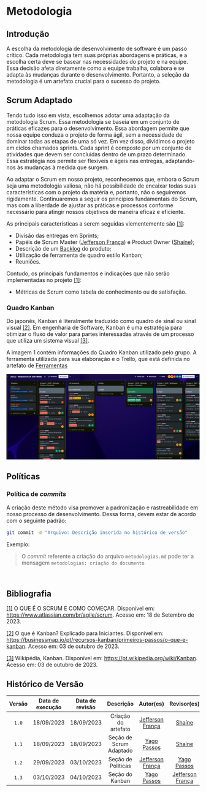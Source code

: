 # Metodologia

## Introdução

A escolha da metodologia de desenvolvimento de software é um passo crítico. Cada metodologia tem suas próprias abordagens e práticas, e a escolha certa deve se basear nas necessidades do projeto e na equipe. Essa decisão afeta diretamente como a equipe trabalha, colabora e se adapta às mudanças durante o desenvolvimento. Portanto, a seleção da metodologia é um artefato crucial para o sucesso do projeto.

## Scrum Adaptado

Tendo tudo isso em vista, escolhemos adotar uma adaptação da metodologia Scrum. Essa metodologia se baseia em um conjunto de práticas eficazes para o desenvolvimento. Essa abordagem permite que nossa equipe conduza o projeto de forma ágil, sem a necessidade de dominar todas as etapas de uma só vez. Em vez disso, dividimos o projeto em ciclos chamados sprints. Cada sprint é composto por um conjunto de atividades que devem ser concluídas dentro de um prazo determinado. Essa estratégia nos permite ser flexíveis e ágeis nas entregas, adaptando-nos às mudanças à medida que surgem.

Ao adaptar o Scrum em nosso projeto, reconhecemos que, embora o Scrum seja uma metodologia valiosa, não há possibilidade de encaixar todas suas características com o projeto da matéria e, portanto, não o seguiremos rigidamente. Continuaremos a seguir os princípios fundamentais do Scrum, mas com a liberdade de ajustar as práticas e processos conforme necessário para atingir nossos objetivos de maneira eficaz e eficiente.

As principais características a serem seguidas viementemente são <a id="a" href="#aa">[1]</a>:

 - Divisão das entregas em Sprints;
 - Papéis de Scrum Master ([Jefferson França](https://github.com/Frans6)) e Product Owner ([Shaíne](https://github.com/ShaineOliveira));  
 - Descrição de um [Backlog]() do produto;
 - Utilização de ferramenta de quadro estilo Kanban;
 - Reuniões.

Contudo, os principais fundamentos e indicações que não serão implementadas no projeto <a id="a" href="#aa">[1]</a>:

 - Métricas de Scrum como tabela de conhecimento ou de satisfação.

### Quadro Kanban
Do japonês, Kanban é literalmente traduzido como quadro de sinal ou sinal visual <a id="aa" href="#a">[2]</a>. Em engenharia de Software, Kanban é uma estratégia para otimizar o fluxo de valor para partes interessadas através de um processo que utiliza um sistema visual <a id="aa" href="#a">[3]</a>.

A imagem 1 contém informações do Quadro Kanban utilizado pelo grupo. A ferramenta utilizada para sua elaboração 
e o Trello, que está definida no artefato de [Ferramentas](/docs/planejamento/ferramentas.md)

![Imagem exemplo do Kanban](/docs/planejamento/img/kanban_exemplo.png)

## Políticas

### Política de _commits_
A criação deste método visa promover a padronização e rastreabilidade em nosso processo de desenvolvimento. Dessa forma, devem estar de acordo com o seguinte padrão:

```bash
git commit -m "Arquivo: Descrição inserida no histórico de versão"
```

Exemplo:
>
> O _commit_ referente a criação do arquivo `metodologias.md` pode ter a mensagem `metodologias: criação do documento`

</br>

## Bibliografia

<a id="aa" href="#a">[1]</a> O QUE É O SCRUM E COMO COMEÇAR. Disponível em: <https://www.atlassian.com/br/agile/scrum>. Acesso em: 18 de Setembro de 2023.

<a id="aa" href="#a">[2]</a> O que é Kanban? Explicado para Iniciantes. Disponível em: <https://businessmap.io/pt/recursos-kanban/primeiros-passos/o-que-e-kanban>. Acesso em: 03 de outubro de 2023.

<a id="aa" href="#a">[3]</a> Wikipédia, Kanban. Disponível em: <https://pt.wikipedia.org/wiki/Kanban>. Acesso em: 03 de outubro de 2023.

## Histórico de Versão

| Versão | Data de execução | Data de revisão |              Descrição              |                                           Autor(es)                                           |                 Revisor(es)                 |
| :----: | :--------------: | :-------------: | :---------------------------------: | :-------------------------------------------------------------------------------------------: | :-----------------------------------------: |
| `1.0`  |    18/09/2023    |   18/09/2023    | Criação do artefato | [Jefferson França](https://github.com/Frans6)  | [Shaíne](https://github.com/ShaineOliveira) |
| `1.1`  |    18/09/2023    |   18/09/2023    | Seção de Scrum Adaptado |  [Yago Passos](https://github.com/yagompassos) | [Shaíne](https://github.com/ShaineOliveira) |
| `1.2`  |    29/09/2023    |   03/10/2023    | Seção de Políticas | [Jefferson França](https://github.com/Frans6)  | [Yago Passos](https://github.com/yagompassos) |
| `1.3`  |    03/10/2023    |   04/10/2023    | Seção do Kanban |  [Yago Passos](https://github.com/yagompassos) | [Jefferson França](https://github.com/Frans6) |
